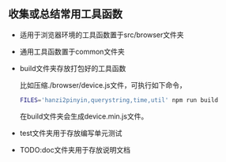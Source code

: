 ## 收集或总结常用工具函数
- 适用于浏览器环境的工具函数置于src/browser文件夹

- 通用工具函数置于common文件夹

- build文件夹存放打包好的工具函数

	比如压缩./browser/device.js文件，可执行如下命令，

	```bash
	FILES='hanzi2pinyin,querystring,time,util' npm run build
	```

	在build文件夹会生成device.min.js文件。

- test文件夹用于存放编写单元测试

- TODO:doc文件夹用于存放说明文档
